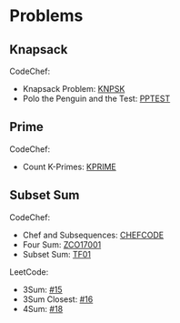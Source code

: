 # Problems

## Knapsack

CodeChef:

- Knapsack Problem: [KNPSK](https://www.codechef.com/problems/KNPSK)
- Polo the Penguin and the Test: [PPTEST](https://www.codechef.com/problems/PPTEST)

## Prime

CodeChef:

- Count K-Primes: [KPRIME](https://www.codechef.com/problems/KPRIME)

## Subset Sum

CodeChef:

- Chef and Subsequences: [CHEFCODE](https://www.codechef.com/problems/CHEFCODE)
- Four Sum: [ZCO17001](https://www.codechef.com/ZCOPRAC/problems/ZCO17001)
- Subset Sum: [TF01](https://www.codechef.com/problems/TF01)

LeetCode:

- 3Sum: [#15](https://leetcode.com/problems/3sum/)
- 3Sum Closest: [#16](https://leetcode.com/problems/3sum-closest/)
- 4Sum: [#18](https://leetcode.com/problems/4sum/)
